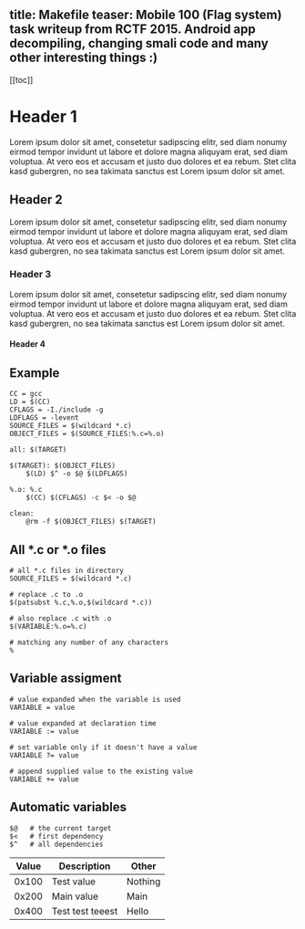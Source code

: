 title: Makefile
teaser:
  Mobile 100 (Flag system) task writeup from RCTF 2015. Android app decompiling, changing smali
  code and many other interesting things :)
---

[[toc]]

# Header 1

Lorem ipsum dolor sit amet, consetetur sadipscing elitr, sed diam nonumy eirmod
tempor invidunt ut labore et dolore magna aliquyam erat, sed diam voluptua. At
vero eos et accusam et justo duo dolores et ea rebum. Stet clita kasd gubergren,
no sea takimata sanctus est Lorem ipsum dolor sit amet.

## Header 2

Lorem ipsum dolor sit amet, consetetur sadipscing elitr, sed diam nonumy eirmod
tempor invidunt ut labore et dolore magna aliquyam erat, sed diam voluptua. At
vero eos et accusam et justo duo dolores et ea rebum. Stet clita kasd gubergren,
no sea takimata sanctus est Lorem ipsum dolor sit amet.

### Header 3

Lorem ipsum dolor sit amet, consetetur sadipscing elitr, sed diam nonumy eirmod
tempor invidunt ut labore et dolore magna aliquyam erat, sed diam voluptua. At
vero eos et accusam et justo duo dolores et ea rebum. Stet clita kasd gubergren,
no sea takimata sanctus est Lorem ipsum dolor sit amet.

#### Header 4

## Example

``` make
CC = gcc
LD = $(CC)
CFLAGS = -I./include -g
LDFLAGS = -levent
SOURCE_FILES = $(wildcard *.c)
OBJECT_FILES = $(SOURCE_FILES:%.c=%.o)

all: $(TARGET)

$(TARGET): $(OBJECT_FILES)
	$(LD) $^ -o $@ $(LDFLAGS)

%.o: %.c
	$(CC) $(CFLAGS) -c $< -o $@

clean:
	@rm -f $(OBJECT_FILES) $(TARGET)
```

## All *.c or *.o files

``` make
# all *.c files in directory
SOURCE_FILES = $(wildcard *.c)

# replace .c to .o
$(patsubst %.c,%.o,$(wildcard *.c))

# also replace .c with .o
$(VARIABLE:%.o=%.c)

# matching any number of any characters
%
```

## Variable assigment

``` make
# value expanded when the variable is used
VARIABLE = value

# value expanded at declaration time
VARIABLE := value

# set variable only if it doesn't have a value
VARIABLE ?= value

# append supplied value to the existing value
VARIABLE += value
```

## Automatic variables

``` make
$@   # the current target
$<   # first dependency
$^   # all dependencies
```

| Value | Description      | Other   |
|-------|------------------|---------|
| 0x100 | Test value       | Nothing |
| 0x200 | Main value       | Main    |
| 0x400 | Test test teeest | Hello   |


